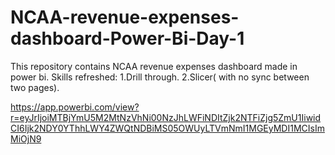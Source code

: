 # NCAA-revenue-expenses-dashboard-Power-Bi-Day-1
This repository contains NCAA revenue expenses dashboard made in power bi.
Skills refreshed:
1.Drill through.
2.Slicer( with no sync between two pages).


https://app.powerbi.com/view?r=eyJrIjoiMTBjYmU5M2MtNzVhNi00NzJhLWFiNDItZjk2NTFiZjg5ZmU1IiwidCI6Ijk2NDY0YThhLWY4ZWQtNDBiMS05OWUyLTVmNmI1MGEyMDI1MCIsImMiOjN9
